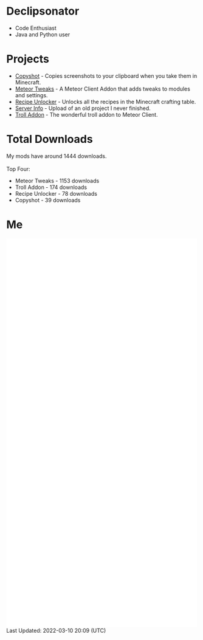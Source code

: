# Declipsonator
- Code Enthusiast
- Java and Python user
# Projects
- [Copyshot](https://github.com/Declipsonator/Copyshot) - Copies screenshots to your clipboard when you take them in Minecraft.
- [Meteor Tweaks](https://github.com/Declipsonator/Meteor-Tweaks) - A Meteor Client Addon that adds tweaks to modules and settings.
- [Recipe Unlocker](https://github.com/Declipsonator/Recipe-Unlocker) - Unlocks all the recipes in the Minecraft crafting table.
- [Server Info](https://github.com/Declipsonator/Server-Info) - Upload of an old project I never finished.
- [Troll Addon](https://github.com/Declipsonator/Troll-Addon) - The wonderful troll addon to Meteor Client.


# Total Downloads
My mods have around 1444 downloads. \
\
Top Four:
- Meteor Tweaks - 1153 downloads  
- Troll Addon - 174 downloads  
- Recipe Unlocker - 78 downloads  
- Copyshot - 39 downloads  


# Me
<img align="center" src="/github-metrics.svg" alt="Metrics">
Last Updated: 2022-03-10 20:09 (UTC)
